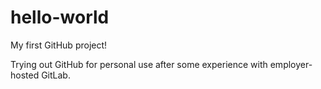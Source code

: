 # hello-world
My first GitHub project!

Trying out GitHub for personal use after some experience with employer-hosted GitLab.
